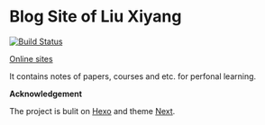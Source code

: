 # Blog Site of Liu Xiyang

[![Build Status](https://travis-ci.com/liuxiyang641/liuxiyang641.github.io.svg?branch=hexo)](https://travis-ci.com/liuxiyang641/liuxiyang641.github.io)

[Online sites](https://liuxiyang641.github.io/)

It contains notes of papers, courses and etc. for perfonal learning.

**Acknowledgement**

The project is bulit on [Hexo](https://hexo.io/) and theme [Next](https://theme-next.js.org/).

